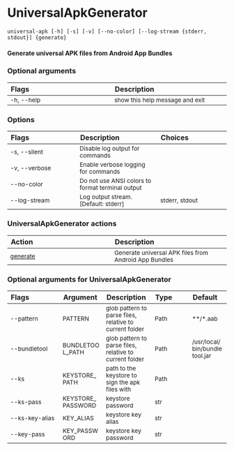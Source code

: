 
UniversalApkGenerator
=====================
<style> td { font-size: 85%; word-break: break-word; width: 16%;} table { width:100%; border-spacing: 1px;}</style>

``universal-apk [-h] [-s] [-v] [--no-color] [--log-stream {stderr, stdout}] {generate}``
#### Generate universal APK files from Android App Bundles

### Optional arguments

|Flags|Description|
| :--- | :--- |
|-h, --help|show this help message and exit|

### Options

|Flags|Description|Choices|
| :--- | :--- | :--- |
|-s, --silent|Disable log output for commands||
|-v, --verbose|Enable verbose logging for commands||
|--no-color|Do not use ANSI colors to format terminal output||
|--log-stream|Log output stream. [Default: stderr]|stderr, stdout|

### UniversalApkGenerator actions

|Action|Description|
| :--- | :--- |
|[generate](generate/README.md)|Generate universal APK files from Android App Bundles|

### Optional arguments for UniversalApkGenerator

|Flags|Argument|Description|Type|Default|
| :--- | :--- | :--- | :--- | :--- |
|<span style="white-space: nowrap">--pattern</span>|PATTERN|glob pattern to parse files, relative to current folder|Path|**/*.aab|
|<span style="white-space: nowrap">--bundletool</span>|BUNDLETOOL_PATH|glob pattern to parse files, relative to current folder|Path|/usr/local/bin/bundletool.jar|
|<span style="white-space: nowrap">--ks</span>|KEYSTORE_PATH|path to the keystore to sign the apk files with|Path||
|<span style="white-space: nowrap">--ks-pass</span>|KEYSTORE_PASSWORD|keystore password|str||
|<span style="white-space: nowrap">--ks-key-alias</span>|KEY_ALIAS|keystore key alias|str||
|<span style="white-space: nowrap">--key-pass</span>|KEY_PASSWORD|keystore key password|str||
